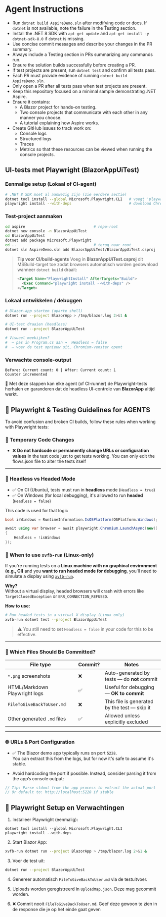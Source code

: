 ﻿# Agent Instructions

- Run `dotnet build AspireDemo.sln` after modifying code or docs. If `dotnet` is
  not available, note the failure in the Testing section.
- Install the .NET 8 SDK with `apt-get update` and `apt-get install -y dotnet-sdk-8.0` if `dotnet` is missing.
- Use concise commit messages and describe your changes in the PR summary.
- Always include a Testing section in PRs summarizing any commands run.
- Ensure the solution builds successfully before creating a PR.
- If test projects are present, run `dotnet test` and confirm all tests pass.
- Each PR must provide evidence of running `dotnet build AspireDemo.sln`.
- Only open a PR after all tests pass when test projects are present.
- Keep this repository focused on a minimal sample demonstrating .NET Aspire.
- Ensure it contains:
  - A Blazor project for hands-on testing.
  - Two console projects that communicate with each other in any manner you choose.
  - A tutorial explaining how Aspire works.
- Create GitHub issues to track work on:
  - Console logs
  - Structured logs
  - Traces
  - Metrics
  so that these resources can be viewed when running the console projects.


## UI-tests met Playwright (BlazorAppUiTest)

### Eenmalige setup (Lokaal of CI-agent)

```bash
# .NET 8 SDK moet al aanwezig zijn (zie eerdere sectie)
dotnet tool install --global Microsoft.Playwright.CLI   # voegt 'playwright' CLI toe
playwright install --with-deps                          # download Chromium/FF/WebKit
````

### Test-project aanmaken

```bash
cd aspire                               # repo-root
dotnet new console -n BlazorAppUiTest
cd BlazorAppUiTest
dotnet add package Microsoft.Playwright
cd ..                                   # terug naar root
dotnet sln AspireDemo.sln add BlazorAppUiTest/BlazorAppUiTest.csproj
```

> **Tip voor CI/build-agents**
> Voeg in **BlazorAppUiTest.csproj** dit MSBuild-target toe zodat browsers
> automatisch worden gedownload wanneer `dotnet build` draait:
>
> ```xml
> <Target Name="PlaywrightInstall" AfterTargets="Build">
>   <Exec Command="playwright install --with-deps" />
> </Target>
> ```

### Lokaal ontwikkelen / debuggen

```bash
# Blazor-app starten (aparte shell)
dotnet run --project BlazorApp > /tmp/blazor.log 2>&1 &

# UI-test draaien (headless)
dotnet run --project BlazorAppUiTest

# Visueel meekijken?
#  – pas in Program.cs aan →  Headless = false
#  – voer de test opnieuw uit, Chromium-venster opent
```

### Verwachte console-output

```
Before: Current count: 0 | After: Current count: 1
Counter incremented
```

🔧 Met deze stappen kan elke agent (of CI-runner) de Playwright-tests herhalen en garanderen dat de headless UI-controle van **BlazorApp** altijd werkt.

## 📌 Playwright & Testing Guidelines for AGENTS

To avoid confusion and broken CI builds, follow these rules when working with Playwright tests:

### 🔁 Temporary Code Changes

- ❌ **Do not hardcode or permanently change URLs or configuration values** in the test code just to get tests working. You can only edit the flows.json file to alter the tests itself


---

### 🧪 Headless vs Headed Mode

- ✅ On CI (Ubuntu), tests must run in **headless** mode (`Headless = true`)
- ✅ On Windows (for local debugging), it's allowed to run **headed** (`Headless = false`)

This code is used for that logic

```csharp
bool isWindows = RuntimeInformation.IsOSPlatform(OSPlatform.Windows);

await using var browser = await playwright.Chromium.LaunchAsync(new()
{
    Headless = !isWindows
});
```
### 🐧 When to use `xvfb-run` (Linux-only)

If you're running tests on a **Linux machine with no graphical environment (e.g., CI)** and you **want to run headed mode for debugging**, you'll need to simulate a display using [`xvfb-run`](https://linux.die.net/man/1/xvfb-run).

**Why?**  
Without a virtual display, headed browsers will crash with errors like `TargetClosedException` or `ERR_CONNECTION_REFUSED`.

**How to use:**

```bash
# Run headed tests in a virtual X display (Linux only)
xvfb-run dotnet test --project BlazorAppUiTest
```

> ⚠️ You still need to set `Headless = false` in your code for this to be effective.

---

### 📂 Which Files Should Be Committed?

|File type|Commit?|Notes|
|---|---|---|
|`*.png` screenshots|❌|Auto-generated by tests — do **not** commit|
|HTML/Markdown Playwright logs|✅|Useful for debugging — **OK to commit**|
|`FileToGiveBackToUser.md`|❌|This file is generated by the test — skip it|
|Other generated `.md` files|✅|Allowed unless explicitly excluded|

---

### 🌐 URLs & Port Configuration

- ✅ The Blazor demo app typically runs on port `5228`.  
    You can extract this from the logs, but for now it's safe to assume it's stable.
    
- Avoid hardcoding the port if possible. Instead, consider parsing it from the app’s console output:
    

```csharp
// Tip: Parse stdout from the app process to extract the actual port
// Or default to: http://localhost:5228 if stable
```

  

## 🧪 Playwright Setup en Verwachtingen

  

1. Installeer Playwright (eenmalig):

```
dotnet tool install --global Microsoft.Playwright.CLI
playwright install --with-deps
```

  

2. Start Blazor App:

```bash
xvfb-run dotnet run --project BlazorApp > /tmp/blazor.log 2>&1 &

```

3. Voer de test uit:

```bash
dotnet run --project BlazorAppUiTest
```

4. Genereer automatisch `FileToGiveBackToUser.md` via de testuitvoer.


6. Uploads worden geregistreerd in `UploadMap.json`. Deze mag gecommit worden.

7. ❌ Commit nooit `FileToGiveBackToUser.md`. Geef deze gewoon te zien in de response die je op het einde gaat geven

  


